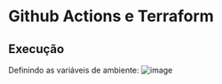 # Github Actions e Terraform

## Execução 

Definindo as variáveis de ambiente:
![image](https://github.com/FelipeSaadi/github-actions-terraform/assets/54749257/450a1e5e-be5d-4ac1-8dfd-8f790d67b77e)
